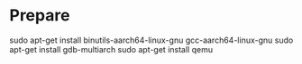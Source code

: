# Prepare
sudo apt-get install binutils-aarch64-linux-gnu gcc-aarch64-linux-gnu
sudo apt-get install gdb-multiarch
sudo apt-get install qemu
